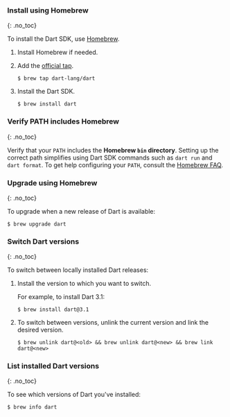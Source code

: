 
### Install using Homebrew
{: .no_toc}

To install the Dart SDK, use [Homebrew][].

1. Install Homebrew if needed.

1. Add the [official tap][tap].

   ```terminal
   $ brew tap dart-lang/dart
   ```

1. Install the Dart SDK.

   ```terminal
   $ brew install dart
   ```


### Verify PATH includes Homebrew
{: .no_toc}

Verify that your `PATH` includes the **Homebrew `bin` directory**.
Setting up the correct path simplifies using Dart SDK commands
such as `dart run` and `dart format`.
To get help configuring your `PATH`, consult the [Homebrew FAQ][].

### Upgrade using Homebrew
{: .no_toc}

To upgrade when a new release of Dart is available:

```terminal
$ brew upgrade dart
```

### Switch Dart versions
{: .no_toc}

To switch between locally installed Dart releases:

1. Install the version to which you want to switch.

   For example, to install Dart 3.1:

   ```terminal
   $ brew install dart@3.1
   ```

1. To switch between versions,
   unlink the current version and link the desired version.

   ```terminal
   $ brew unlink dart@<old> && brew unlink dart@<new> && brew link dart@<new>
   ```

### List installed Dart versions
{: .no_toc}

To see which versions of Dart you've installed:

```terminal
$ brew info dart
```

[Homebrew]: https://brew.sh
[tap]: {{site.gh-dart.org}}/homebrew-dart
[Homebrew FAQ]: https://docs.brew.sh/FAQ#my-mac-apps-dont-find-homebrew-utilities
